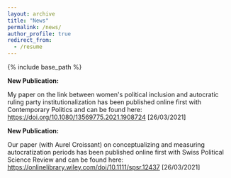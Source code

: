 ```yaml
---
layout: archive
title: "News"
permalink: /news/
author_profile: true
redirect_from:
  - /resume
---
```


{% include base_path %}

**New Publication:**


My paper on the link between women's political inclusion and autocratic ruling party institutionalization has been published online first with Contemporary Politics and can be found here: https://doi.org/10.1080/13569775.2021.1908724
[26/03/2021]

**New Publication:**

Our paper (with Aurel Croissant) on conceptualizing and measuring autocratization periods has been published online first with Swiss Political Science Review and can be found here: https://onlinelibrary.wiley.com/doi/10.1111/spsr.12437
[26/03/2021]




